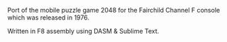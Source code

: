 Port of the mobile puzzle game 2048 for the Fairchild Channel F console which was released in 1976. 

Written in F8 assembly using DASM & Sublime Text.

